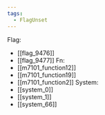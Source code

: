 ```yaml
---
tags:
  - FlagUnset
---
```

Flag:
- [[flag_9476]]
- [[flag_9477]]
Fn:
- [[m7101_function12]]
- [[m7101_function19]]
- [[m7101_function2]]
System:
- [[system_0]]
- [[system_1]]
- [[system_66]]
